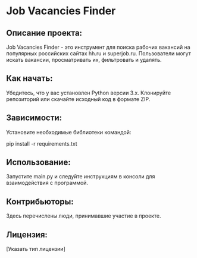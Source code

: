 # Job Vacancies Finder

## Описание проекта:

Job Vacancies Finder - это инструмент для поиска рабочих вакансий на популярных российских сайтах hh.ru и superjob.ru. Пользователи могут искать вакансии, просматривать их, фильтровать и удалять.

## Как начать:

Убедитесь, что у вас установлен Python версии 3.x. Клонируйте репозиторий или скачайте исходный код в формате ZIP.

## Зависимости:

Установите необходимые библиотеки командой:

pip install -r requirements.txt


## Использование:

Запустите main.py и следуйте инструкциям в консоли для взаимодействия с программой.

## Контрибьюторы:

Здесь перечислены люди, принимавшие участие в проекте.

## Лицензия:

[Указать тип лицензии]
